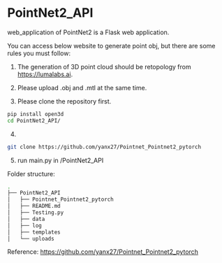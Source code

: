 # PointNet2_API
web_application of PointNet2 is a Flask web application.


You can access below website to generate point obj, but there are some rules you must follow:

1. The generation of 3D point cloud should be retopology from https://lumalabs.ai.

2. Please upload .obj and .mtl at the same time.

3. Please clone the repository first.
```bash
pip install open3d
cd PointNet2_API/
```

4. 
```bash
git clone https://github.com/yanx27/Pointnet_Pointnet2_pytorch
```

5. run main.py in /PointNet2_API



Folder structure:

```bash
.
├── PointNet2_API
│   ├── Pointnet_Pointnet2_pytorch
│   ├── README.md
│   ├── Testing.py
│   ├── data
│   ├── log
│   ├── templates
│   └── uploads
```




Reference:
https://github.com/yanx27/Pointnet_Pointnet2_pytorch
